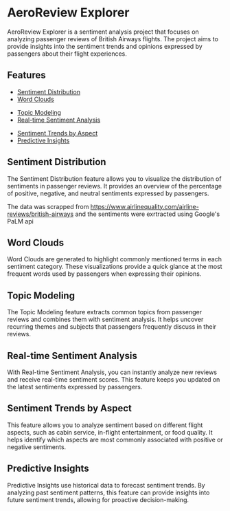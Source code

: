 # AeroReview Explorer

AeroReview Explorer is a sentiment analysis project that focuses on analyzing passenger reviews of British Airways flights. The project aims to provide insights into the sentiment trends and opinions expressed by passengers about their flight experiences.

## Features

- [Sentiment Distribution](#sentiment-distribution)
- [Word Clouds](#word-clouds)
<!-- - [Geographical Insights](#geographical-insights) -->
- [Topic Modeling](#topic-modeling)
- [Real-time Sentiment Analysis](#real-time-sentiment-analysis)
<!-- - [Comparative Analysis](#comparative-analysis) -->
- [Sentiment Trends by Aspect](#sentiment-trends-by-aspect)
- [Predictive Insights](#predictive-insights)

## Sentiment Distribution

The Sentiment Distribution feature allows you to visualize the distribution of sentiments in passenger reviews. It provides an overview of the percentage of positive, negative, and neutral sentiments expressed by passengers.

The data was scrapped from https://www.airlinequality.com/airline-reviews/british-airways 
and the sentiments were exrtracted using Google's PaLM api

## Word Clouds

Word Clouds are generated to highlight commonly mentioned terms in each sentiment category. These visualizations provide a quick glance at the most frequent words used by passengers when expressing their opinions.

<!-- ## Geographical Insights

If geographical data is available, this feature allows you to visualize sentiment scores on a map. It provides geographical insights into where passengers are sharing their sentiments and opinions about British Airways flights. -->

## Topic Modeling

The Topic Modeling feature extracts common topics from passenger reviews and combines them with sentiment analysis. It helps uncover recurring themes and subjects that passengers frequently discuss in their reviews.

## Real-time Sentiment Analysis

With Real-time Sentiment Analysis, you can instantly analyze new reviews and receive real-time sentiment scores. This feature keeps you updated on the latest sentiments expressed by passengers.

<!-- ## Comparative Analysis

Comparative Analysis allows you to compare sentiment trends between British Airways and other airlines, provided that data is available. It helps you gain insights into how British Airways fares in comparison to its competitors. -->

## Sentiment Trends by Aspect

This feature allows you to analyze sentiment based on different flight aspects, such as cabin service, in-flight entertainment, or food quality. It helps identify which aspects are most commonly associated with positive or negative sentiments.

## Predictive Insights

Predictive Insights use historical data to forecast sentiment trends. By analyzing past sentiment patterns, this feature can provide insights into future sentiment trends, allowing for proactive decision-making.



